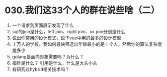 # 030.我们这33个人的群在说些啥（二）

1. 一个请求到页面展示发现了什么
2. sql的join是什么，left join、right join、xx join分别是什么
3. 说出你常用的设计模式，说下vue中用的最多的设计模型
4. 十万人的学校，我如何最快筛选出年龄最小的是十个人，然后你的算法复杂度是多少
5. golang是面向对象需要吗？为什么？
6. 指针是什么？ 引用是什么，什么是大头小头
7. 有研究过hybrid相关技术吗？

